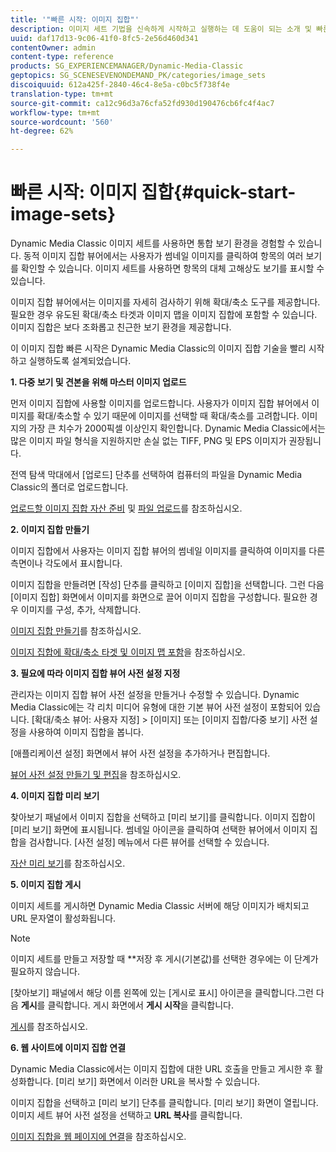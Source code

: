 ```yaml
---
title: '"빠른 시작: 이미지 집합"'
description: 이미지 세트 기법을 신속하게 시작하고 실행하는 데 도움이 되는 소개 및 빠른 이미지 집합 시작.
uuid: daf17d13-9c06-41f0-8fc5-2e56d460d341
contentOwner: admin
content-type: reference
products: SG_EXPERIENCEMANAGER/Dynamic-Media-Classic
geptopics: SG_SCENESEVENONDEMAND_PK/categories/image_sets
discoiquuid: 612a425f-2840-46c4-8e5a-c0bc5f738f4e
translation-type: tm+mt
source-git-commit: ca12c96d3a76cfa52fd930d190476cb6fc4f4ac7
workflow-type: tm+mt
source-wordcount: '560'
ht-degree: 62%

---
```



# 빠른 시작: 이미지 집합{#quick-start-image-sets}

Dynamic Media Classic 이미지 세트를 사용하면 통합 보기 환경을 경험할 수 있습니다. 동적 이미지 집합 뷰어에서는 사용자가 썸네일 이미지를 클릭하여 항목의 여러 보기를 확인할 수 있습니다. 이미지 세트를 사용하면 항목의 대체 고해상도 보기를 표시할 수 있습니다.

이미지 집합 뷰어에서는 이미지를 자세히 검사하기 위해 확대/축소 도구를 제공합니다. 필요한 경우 유도된 확대/축소 타겟과 이미지 맵을 이미지 집합에 포함할 수 있습니다. 이미지 집합은 보다 조화롭고 친근한 보기 환경을 제공합니다.

이 이미지 집합 빠른 시작은 Dynamic Media Classic의 이미지 집합 기술을 빨리 시작하고 실행하도록 설계되었습니다.

**1. 다중 보기 및 견본을 위해 마스터 이미지 업로드**

먼저 이미지 집합에 사용할 이미지를 업로드합니다. 사용자가 이미지 집합 뷰어에서 이미지를 확대/축소할 수 있기 때문에 이미지를 선택할 때 확대/축소를 고려합니다. 이미지의 가장 큰 치수가 2000픽셀 이상인지 확인합니다. Dynamic Media Classic에서는 많은 이미지 파일 형식을 지원하지만 손실 없는 TIFF, PNG 및 EPS 이미지가 권장됩니다.

전역 탐색 막대에서 [업로드] 단추를 선택하여 컴퓨터의 파일을 Dynamic Media Classic의 폴더로 업로드합니다.

[업로드할 이미지 집합 자산 준비](preparing-image-set-assets-upload.md#preparing-image-set-assets-for-upload) 및 [파일 업로드](uploading-files.md#uploading-your-files)를 참조하십시오.

**2. 이미지 집합 만들기**

이미지 집합에서 사용자는 이미지 집합 뷰어의 썸네일 이미지를 클릭하여 이미지를 다른 측면이나 각도에서 표시합니다.

이미지 집합을 만들려면 [작성] 단추를 클릭하고 [이미지 집합]을 선택합니다. 그런 다음 [이미지 집합] 화면에서 이미지를 화면으로 끌어 이미지 집합을 구성합니다. 필요한 경우 이미지를 구성, 추가, 삭제합니다.

[이미지 집합 만들기](creating-image-set.md#creating-an-image-set)를 참조하십시오.

[이미지 집합에 확대/축소 타겟 및 이미지 맵 포함](including-zoom-targets-image-maps.md#including-zoom-targets-and-image-maps-in-image-sets)을 참조하십시오.

**3. 필요에 따라 이미지 집합 뷰어 사전 설정 지정**

관리자는 이미지 집합 뷰어 사전 설정을 만들거나 수정할 수 있습니다. Dynamic Media Classic에는 각 리치 미디어 유형에 대한 기본 뷰어 사전 설정이 포함되어 있습니다. [확대/축소 뷰어: 사용자 지정] > [이미지] 또는 [이미지 집합/다중 보기] 사전 설정을 사용하여 이미지 집합을 봅니다.

[애플리케이션 설정] 화면에서 뷰어 사전 설정을 추가하거나 편집합니다.

[뷰어 사전 설정 만들기 및 편집](application-setup.md#adding-and-editing-viewer-presets)을 참조하십시오.

**4. 이미지 집합 미리 보기**

찾아보기 패널에서 이미지 집합을 선택하고 [미리 보기]를 클릭합니다. 이미지 집합이 [미리 보기] 화면에 표시됩니다. 썸네일 아이콘을 클릭하여 선택한 뷰어에서 이미지 집합을 검사합니다. [사전 설정] 메뉴에서 다른 뷰어를 선택할 수 있습니다.

[자산 미리 보기](previewing-asset.md#previewing-an-asset)를 참조하십시오.

**5. 이미지 집합 게시**

이미지 세트를 게시하면 Dynamic Media Classic 서버에 해당 이미지가 배치되고 URL 문자열이 활성화됩니다.

>[!NOTE]
>
>이미지 세트를 만들고 저장할 때 **저장 후 게시(기본값)를 선택한 경우에는 이 단계가 필요하지 않습니다.

[찾아보기] 패널에서 해당 이름 왼쪽에 있는 [게시로 표시] 아이콘을 클릭합니다.그런 다음 **게시**&#x200B;를 클릭합니다. 게시 화면에서 **게시 시작**&#x200B;을 클릭합니다.

[게시](publishing-files.md#publishing-files)를 참조하십시오.

**6. 웹 사이트에 이미지 집합 연결**

Dynamic Media Classic에서는 이미지 집합에 대한 URL 호출을 만들고 게시한 후 활성화합니다. [미리 보기] 화면에서 이러한 URL을 복사할 수 있습니다.

이미지 집합을 선택하고 [미리 보기] 단추를 클릭합니다. [미리 보기] 화면이 열립니다. 이미지 세트 뷰어 사전 설정을 선택하고 **URL 복사**&#x200B;를 클릭합니다.

[이미지 집합을 웹 페이지에 연결](linking-image-set-web-page.md#linking-an-image-set-to-a-web-page)을 참조하십시오.
